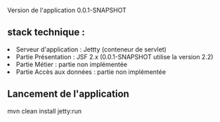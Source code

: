 
Version de l'application 0.0.1-SNAPSHOT

<h2>stack technique :</h2>
<li>Serveur d'application : Jettty (conteneur de servlet)
<li>Partie Présentation : JSF 2.x (0.0.1-SNAPSHOT utilise la version 2.2)
<li>Partie Métier : partie non implémentée
<li>Partie Accès aux données : partie non implémentée
 
<h2>Lancement de l'application</h2>
mvn clean install jetty:run
